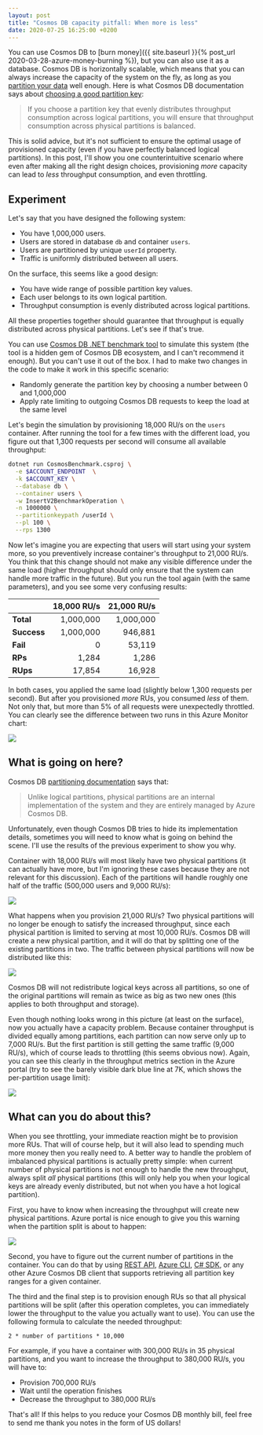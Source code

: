 ```yaml
---
layout: post
title: "Cosmos DB capacity pitfall: When more is less"
date: 2020-07-25 16:25:00 +0200
---
```

You can use Cosmos DB to
[burn money]({{ site.baseurl }}{% post_url 2020-03-28-azure-money-burning %}),
but you can also use it as a database. Cosmos DB is horizontally scalable,
which means that you can always increase the capacity of the system on the fly,
as long as you [partition your data] well enough. Here is what Cosmos DB
documentation says about [choosing a good partition key]:

>If you choose a partition key that evenly distributes
throughput consumption across logical partitions, you
will ensure that throughput consumption across physical
partitions is balanced.

This is solid advice, but it's not sufficient to ensure the optimal
usage of provisioned capacity (even if you have perfectly balanced logical
partitions). In this post, I'll show you one counterintuitive scenario
where even after making all the right design choices, provisioning *more*
capacity can lead to *less* throughput consumption, and even throttling.

[partition your data]: https://docs.microsoft.com/en-us/azure/cosmos-db/partition-data
[choosing a good partition key]: https://docs.microsoft.com/en-us/azure/cosmos-db/partitioning-overview#choose-partitionkey

## Experiment

Let's say that you have designed the following system:

- You have 1,000,000 users.
- Users are stored in database `db` and container `users`.
- Users are partitioned by unique `userId` property.
- Traffic is uniformly distributed between all users.

On the surface, this seems like a good design:

- You have wide range of possible partition key values.
- Each user belongs to its own logical partition.
- Throughput consumption is evenly distributed across logical partitions.

All these properties together should guarantee that throughput is equally
distributed across physical partitions. Let's see if that's true.

You can use [Cosmos DB .NET benchmark tool] to simulate this system
(the tool is a hidden gem of Cosmos DB ecosystem, and I can't recommend
it enough). But you can't use it out of the box. I had to make two
changes in the code to make it work in this specific scenario: 

- Randomly generate the partition key by choosing a number between 0 and 1,000,000
- Apply rate limiting to outgoing Cosmos DB requests to keep the load at the same level

Let's begin the simulation by provisioning 18,000 RU/s on the `users`
container. After running the tool for a few times with the different
load, you figure out that 1,300 requests per second will consume all
available throughput:

```bash
dotnet run CosmosBenchmark.csproj \
  -e $ACCOUNT_ENDPOINT  \
  -k $ACCOUNT_KEY \
  --database db \
  --container users \
  -w InsertV2BenchmarkOperation \
  -n 1000000 \
  --partitionkeypath /userId \
  --pl 100 \
  --rps 1300
```

Now let's imagine you are expecting that users will start using
your system more, so you preventively increase container's throughput
to 21,000 RU/s. You think that this change should not make any visible
difference under the same load (higher throughput should only ensure
that the system can handle more traffic in the future). But you run the
tool again (with the same parameters), and you see some very confusing
results:

|             | 18,000 RU/s  | 21,000 RU/s  |
|-------------|-------------:|-------------:|
| **Total**   | 1,000,000    | 1,000,000    |
| **Success** | 1,000,000    | 946,881      |
| **Fail**    | 0            | 53,119       |
| **RPs**     | 1,284        | 1,286        |
| **RUps**    | 17,854       | 16,928       |

In both cases, you applied the same load (slightly below 1,300 requests
per second). But after you provisioned *more* RUs, you consumed *less*
of them. Not only that, but more than 5% of all requests were unexpectedly
throttled. You can clearly see the difference between two runs in this
Azure Monitor chart:

![](/assets/img/2020-07-25-total-requests.png)

[Cosmos DB .NET benchmark tool]: https://github.com/Azure/azure-cosmos-dotnet-v3/tree/master/Microsoft.Azure.Cosmos.Samples/Tools/Benchmark

## What is going on here?

Cosmos DB [partitioning documentation] says that:

>Unlike logical partitions, physical partitions are an internal implementation
of the system and they are entirely managed by Azure Cosmos DB.

Unfortunately, even though Cosmos DB tries to hide its implementation
details, sometimes you will need to know what is going on behind the
scene. I'll use the results of the previous experiment to show you why.

Container with 18,000 RU/s will most likely have two physical partitions
(it can actually have more, but I'm ignoring these cases because they are
not relevant for this discussion). Each of the partitions will handle
roughly one half of the traffic (500,000 users and 9,000 RU/s):

![](/assets/img/2020-07-25-p0-p1.png)

What happens when you provision 21,000 RU/s? Two physical partitions
will no longer be enough to satisfy the increased throughput, since
each physical partition is limited to serving at most 10,000 RU/s.
Cosmos DB will create a new physical partition, and it will do that
by splitting one of the existing partitions in two. The traffic
between physical partitions will now be distributed like this:

![](/assets/img/2020-07-25-p0-p1-p2.png)

Cosmos DB will not redistribute logical keys across all partitions,
so one of the original partitions will remain as twice as big as two
new ones (this applies to both throughput and storage).

Even though nothing looks wrong in this picture (at least on the surface),
now you actually have a capacity problem. Because container throughput
is divided equally among partitions, each partition can now serve only
up to 7,000 RU/s. But the first partition is still getting the same
traffic (9,000 RU/s), which of course leads to throttling (this seems
obvious now). Again, you can see this clearly in the throughput metrics
section in the Azure portal (try to see the barely visible dark blue
line at 7K, which shows the per-partition usage limit):

![](/assets/img/2020-07-25-partition-key-ranges.png)

[partitioning documentation]: https://docs.microsoft.com/en-us/azure/cosmos-db/partition-data

## What can you do about this?

When you see throttling, your immediate reaction might be to provision
more RUs. That will of course help, but it will also lead to spending
much more money then you really need to. A better way to handle the
problem of imbalanced physical partitions is actually pretty simple:
when current number of physical partitions is not enough to handle
the new throughput, always split *all* physical partitions (this will
only help you when your logical keys are already evenly distributed,
but not when you have a hot logical partition).

First, you have to know when increasing the throughput will create
new physical partitions. Azure portal is nice enough to give you
this warning when the partition split is about to happen:

![](/assets/img/2020-07-25-new-partitions.png)

Second, you have to figure out the current number of partitions
in the container. You can do that by using [REST API], [Azure CLI],
[C# SDK], or any other Azure Cosmos DB client that supports retrieving
all partition key ranges for a given container.

The third and the final step is to provision enough RUs so that all
physical partitions will be split (after this operation completes,
you can immediately lower the throughput to the value you actually
want to use). You can use the following formula to calculate the
needed throughput:

```
2 * number of partitions * 10,000
```

For example, if you have a container with 300,000 RU/s in 35 physical
partitions, and you want to increase the throughput to 380,000 RU/s,
you will have to:

- Provision 700,000 RU/s
- Wait until the operation finishes
- Decrease the throughput to 380,000 RU/s

That's all! If this helps to you reduce your Cosmos DB monthly bill,
feel free to send me thank you notes in the form of US dollars!

[REST API]: https://docs.microsoft.com/en-us/rest/api/cosmos-db/get-partition-key-ranges
[Azure CLI]: https://docs.microsoft.com/en-us/cli/azure/cosmosdb/sql/container?view=azure-cli-latest#az-cosmosdb-sql-container-show
[C# SDK]: https://docs.microsoft.com/en-us/dotnet/api/microsoft.azure.documents.client.documentclient.readpartitionkeyrangefeedasync
